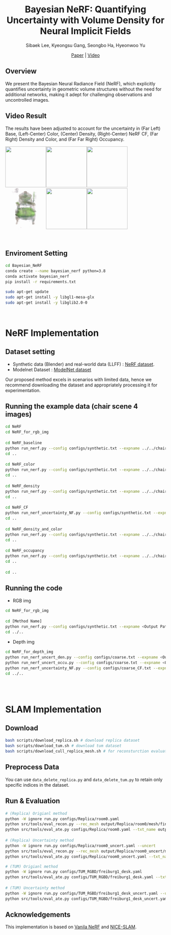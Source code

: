 <div align=center>
  
# Bayesian NeRF: Quantifying Uncertainty with Volume Density for Neural Implicit Fields

Sibaek Lee, Kyeongsu Gang, Seongbo Ha, Hyeonwoo Yu

[Paper](https://arxiv.org/abs/2404.06727) | [Video](https://youtu.be/wp5jW4S_jqo)

</div>

## Overview
We present the Bayesian Neural Radiance Field (NeRF), which explicitly quantifies uncertainty in geometric volume structures without the need for additional networks, making it adept for challenging observations and uncontrolled images. 

## Video Result
The results have been adjusted to account for the uncertainty in (Far Left) Base, (Left-Center) Color, (Center) Density, (Right-Center) NeRF CF, (Far Right) Density and Color, and (Far Far Right) Occupancy.

<img src="figs/4_ori.gif" width="128" height="128"/><img src="figs/4_col.gif" width="128" height="128"/><img src="figs/4_den.gif" width="128" height="128"/><img src="figs/4_cf.gif" width="128" height="128"/><img src="figs/4_dencol.gif" width="128" height="128"/><img src="figs/4_occu.gif" width="128" height="128"/>


<br/> 

## Enviroment Setting
```bash
cd Bayesian_NeRF
conda create --name bayesian_nerf python=3.8
conda activate bayesian_nerf
pip install -r requirements.txt
```

```bash
sudo apt-get update
sudo apt-get install -y libgl1-mesa-glx
sudo apt-get install -y libglib2.0-0
```
<br/> 


# NeRF Implementation



## Dataset setting
- Synthetic data (Blender) and real-world data (LLFF) : [NeRF dataset](https://drive.google.com/drive/folders/128yBriW1IG_3NJ5Rp7APSTZsJqdJdfc1).
- Modelnet Dataset : [ModelNet dataset](https://modelnet.cs.princeton.edu/)


Our proposed method excels in scenarios with limited data, hence we recommend downloading the dataset and appropriately processing it for experimentation.


## Running the example data (chair scene 4 images)
```bash
cd NeRF
cd NeRF_for_rgb_img

cd NeRF_baseline
python run_nerf.py --config configs/synthetic.txt --expname ../../chair/4_baseline --datadir ../../data/nerf_synthetic/chair_4
cd ..

cd NeRF_color
python run_nerf.py --config configs/synthetic.txt --expname ../../chair/4_color --datadir ../../data/nerf_synthetic/chair_4
cd ..

cd NeRF_density
python run_nerf.py --config configs/synthetic.txt --expname ../../chair/4_density --datadir ../../data/nerf_synthetic/chair_4
cd ..

cd NeRF_CF
python run_nerf_uncertainty_NF.py --config configs/synthetic.txt --expname ../../chair/4_cf_nerf --datadir ../../data/nerf_synthetic/chair_4
cd ..

cd NeRF_density_and_color
python run_nerf.py --config configs/synthetic.txt --expname ../../chair/4_den_col --datadir ../../data/nerf_synthetic/chair_4
cd ..

cd NeRF_occupancy
python run_nerf.py --config configs/synthetic.txt --expname ../../chair/4_occupancy --datadir ../../data/nerf_synthetic/chair_4
cd ..

cd ..

```


## Running the code

- RGB img
```bash
cd NeRF_for_rgb_img

cd [Method Name]
python run_nerf.py --config configs/synthetic.txt --expname <Output Path> --datadir <Dataset Path>
cd ../..
```


- Depth img
```bash
cd NeRF_for_depth_img
python run_nerf_uncert_den.py --config configs/coarse.txt --expname <Output Path> --datadir <Dataset Path> # our density method
python run_nerf_uncert_occu.py --config configs/coarse.txt --expname <Output Path> --datadir <Dataset Path> # our occupancy method
python run_nerf_uncertainty_NF.py --config configs/coarse_CF.txt --expname <Output Path> --datadir <Dataset Path> # cf_nerf method
cd ../..
```

 <br/>  <br/> 


# SLAM Implementation 


## Download
```bash
bash scripts/download_replica.sh # download replica dataset
bash scripts/download_tum.sh # download tum dataset
bash scripts/download_cull_replica_mesh.sh # for reconsturction evaluation
```

## Preprocess Data
You can use `data_delete_replica.py` and `data_delete_tum.py` to retain only specific indices in the dataset.

## Run & Evaluation
```bash
# (Replica) Origianl method
python -W ignore run.py configs/Replica/room0.yaml
python src/tools/eval_recon.py --rec_mesh output/Replica/room0/mesh/final_mesh_eval_rec.ply --gt_mesh cull_replica_mesh/room0.ply -2d -3d -txt_name output/Replica/room0/result.txt
python src/tools/eval_ate.py configs/Replica/room0.yaml --txt_name output/Replica/room0/result.txt

# (Replica) Uncertainty method
python -W ignore run.py configs/Replica/room0_uncert.yaml --uncert
python src/tools/eval_recon.py --rec_mesh output/Replica/room0_uncert/mesh/final_mesh_eval_rec.ply --gt_mesh cull_replica_mesh/room0.ply -2d -3d -txt_name output/Replica/room0_uncert/result.txt
python src/tools/eval_ate.py configs/Replica/room0_uncert.yaml --txt_name output/Replica/room0_uncert/result.txt
```

```bash
# (TUM) Origianl method
python -W ignore run.py configs/TUM_RGBD/freiburg1_desk.yaml
python src/tools/eval_ate.py configs/TUM_RGBD/freiburg1_desk.yaml --txt_name output/TUM_RGBD/freiburg1_desk/result.txt

# (TUM) Uncertainty method
python -W ignore run.py configs/TUM_RGBD/freiburg1_desk_uncert.yaml --uncert
python src/tools/eval_ate.py configs/TUM_RGBD/freiburg1_desk_uncert.yaml --txt_name output/TUM_RGBD/freiburg1_desk_uncert/result.txt
```




## Acknowledgements
This implementation is based on [Vanila NeRF](https://github.com/bmild/nerf) and [NICE-SLAM](https://github.com/cvg/nice-slam/tree/master).
